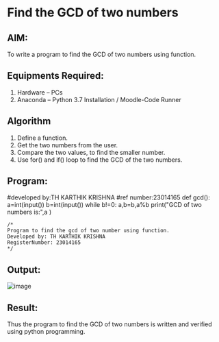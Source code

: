 # Find the GCD of two numbers

## AIM:
To write a program to find the GCD of two numbers using function.

## Equipments Required:
1. Hardware – PCs
2. Anaconda – Python 3.7 Installation / Moodle-Code Runner

## Algorithm
1. Define a function.
2. Get the two numbers from the user.
3. Compare the two values, to find the smaller number.
4. Use for() and if() loop to find the GCD of the two numbers.

## Program:
#developed by:TH KARTHIK KRISHNA
#ref number:23014165
def gcd():
    a=int(input())
    b=int(input())
    while b!=0:
        a,b=b,a%b
    print("GCD of two numbers is:",a )
```
/*
Program to find the gcd of two number using function.
Developed by: TH KARTHIK KRISHNA 
RegisterNumber: 23014165  
*/
```

## Output:
![image](https://github.com/karthikkrishna16/GCD-of-two-numbers/assets/148514663/f20a59fc-b08e-4e00-b38f-a0224d5b7fe1)



## Result:
Thus the program to find the GCD of two numbers is written and verified using python programming.
